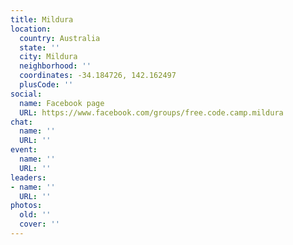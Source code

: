 ```yaml
---
title: Mildura
location:
  country: Australia
  state: ''
  city: Mildura
  neighborhood: ''
  coordinates: -34.184726, 142.162497
  plusCode: ''
social:
  name: Facebook page
  URL: https://www.facebook.com/groups/free.code.camp.mildura
chat:
  name: ''
  URL: ''
event:
  name: ''
  URL: ''
leaders:
- name: ''
  URL: ''
photos:
  old: ''
  cover: ''
---
```

